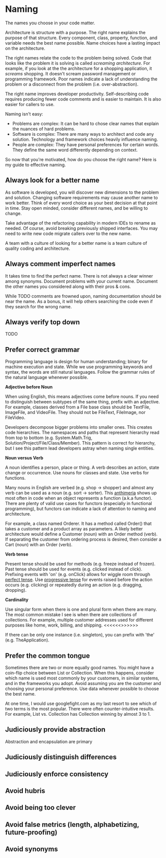 # Naming

The names you choose in your code matter.

Architecture is structure with a purpose. The right name explains the purpose of that structure. Every component, class, property, function, and variable needs the best name possible. Name choices have a lasting impact on the architecture.  

The right names relate the code to the problem being solved. Code that looks like the problem it is solving is called *screaming architecture*. For example, if you look at the the architecture for a shopping application, it *screams* shopping. It doesn't scream password management or programming framework. Poor names indicate a lack of understanding the problem or a disconnect from the problem (i.e. over-abstraction).

The right name improves developer productivity. Self-describing code requires producing fewer code comments and is easier to maintain. It is also easier for callers to use.

Naming isn't easy:
- Problems are complex: It can be hard to chose clear names that explain the nuances of hard problems.  
- Software is complex: There are many ways to architect and code any solution. Technology and framework choices heavily influence naming. 
- People are complex: They have personal preferences for certain words. They define the same word differently depending on context.

So now that you're motivated, how do you choose the right name? Here is my guide to effective naming.   

## Always look for a better name

As software is developed, you will discover new dimensions to the problem and solution. Changing software requirements may cause another name to work better. Think of every word choice as your best decision at that point in time.  Stay open minded, consider different names, and be willing to change.

Take advantage of the refactoring capability in modern IDEs to rename as needed. Of course, avoid breaking previously shipped interfaces. You may need to write new code migrate callers over to the new name.

A team with a culture of looking for a better name is a team culture of quality coding and architecture.

## Always comment imperfect names

It takes time to find the perfect name. There is not always a clear winner among synonyms. Document problems with your current name.  Document the other names you considered along with their pros & cons. 

While TODO comments are frowned upon, naming documentation should be near the name. As a bonus, it will help others searching the code even if they search for the wrong name.

## Always verify top down

TODO

## Prefer correct grammar 

Programming language is design for human understanding; binary for machine execution and state. While we use programming keywords and syntax, the words are still natural languages. Follow the grammar rules of the natural language whenever possible. 

**Adjective before Noun**

When using English, this means adjectives come before nouns. If you need to distinguish between subtypes of the same thing, prefix with an adjective. For example, classes derived from a File base class should be TextFile, ImageFile, and VideoFile.  They should not be FileText, FileImage, nor FileVideo. 

Developers decompose bigger problems into smaller ones. This creates code hierarchies. The namespaces and paths that represent hierarchy read from top to bottom (e.g. System.Math.Trig, Solution/Project/File/Class/Member). This pattern is correct for hierarchy, but I see this pattern lead developers astray when naming single entities.

**Noun versus Verb**

A noun identifies a person, place or thing. A verb describes an action, state change or occurrence. Use nouns for classes and state.  Use verbs for functions. 

Many nouns in English are verbed (e.g. shop -> shopper) and almost any verb can be used as a noun (e.g. sort -> sorter). This [anthimeria](https://en.wikipedia.org/wiki/Anthimeria) shows up most often in code when an object represents a function (a.k.a functor). There are plenty of valid use cases for functors (especially in functional programming), but functors can indicate a lack of attention to naming and architecture.  

For example, a class named Orderer. It has a method called Order() that takes a customer and a product array as parameters. A likely better architecture would define a Customer (noun) with an Order method (verb).  If separating the customer from ordering process is desired, then consider a Cart (noun) with an Order (verb).

**Verb tense**

Present tense should be used for methods (e.g. freeze instead of frozen). Past tense should be used for events (e.g. clicked instead of click). Prefixing events with 'on' (e.g. onClick) allows for wiggle room through [perfect tense](https://www.merriam-webster.com/dictionary/perfect%20tense). Use [progressive tense](https://www.merriam-webster.com/dictionary/progressive%20tense) for events raised before the action occurs (e.g. clicking) or repeatedly during an action (e.g. dragging, dropping).

**Cardinality**

Use singular form when there is one and plural form when there are many. The most common mistake I see is when there are collections of collections. For example, multiple customer addresses used for different purposes like home, work, billing, and shipping.  <<<<<<>>>>>>

If there can be only one instance (i.e. singleton), you can prefix with 'the' (e.g. TheApplication).

## Prefer the common tongue

Sometimes there are two or more equally good names. You might have a coin-flip choice between List or Collection. When this happens, consider which name is used most commonly by your customers, in similar systems, and in the frameworks you adopt. Avoid assuming you are the customer and choosing your personal preference.  Use data whenever possible to choose the best name.

At one time, I would use googlefight.com as my last resort to see which of two terms is the most popular. There were often counter-intuitive results.  For example, List vs. Collection has Collection winning by almost 3 to 1.

## Judiciously provide abstraction

Abstraction and encapsulation are primary 

## Judiciously distinguish differences
## Judiciously enforce consistency
## Avoid hubris 
## Avoid being too clever
## Avoid false metrics (length, alphabetizing, future-proofing)
## Avoid synonyms

